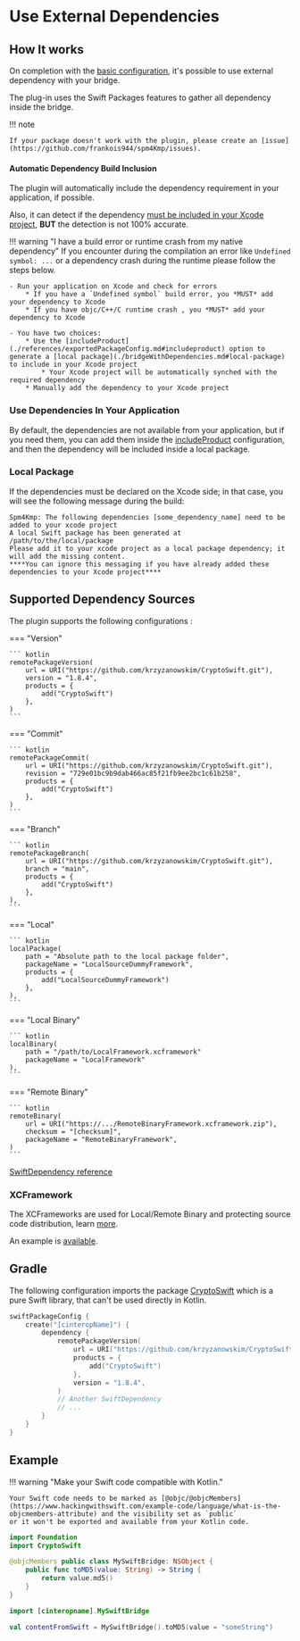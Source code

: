 # Use External Dependencies

## How It works

On completion with the [basic configuration](bridge.md), it's possible to use external dependency with your bridge.

The plug-in uses the Swift Packages features to gather all dependency inside the bridge.

!!! note

    If your package doesn't work with the plugin, please create an [issue](https://github.com/frankois944/spm4Kmp/issues).

#### Automatic Dependency Build Inclusion

The plugin will automatically include the dependency requirement in your application, if possible.

Also, it can detect if the dependency [must be included in your Xcode project](./bridgeWithDependencies.md#local-package), **BUT** the detection is not 100% accurate.

!!! warning "I have a build error or runtime crash from my native dependency"
    If you encounter during the compilation an error like `Undefined symbol: ...` or a dependency crash during the runtime
    please follow the steps below.

    - Run your application on Xcode and check for errors
        * If you have a `Undefined symbol` build error, you *MUST* add your dependency to Xcode
        * If you have objc/C++/C runtime crash , you *MUST* add your dependency to Xcode

    - You have two choices:
        * Use the [includeProduct](./references/exportedPackageConfig.md#includeproduct) option to generate a [local package](./bridgeWithDependencies.md#local-package) to include in your Xcode project
            * Your Xcode project will be automatically synched with the required dependency
        * Manually add the dependency to your Xcode project

### Use Dependencies In Your Application

By default, the dependencies are not available from your application, but if you need them, you can add them inside the [includeProduct](./references/exportedPackageConfig.md#includeproduct) configuration,
and then the dependency will be included inside a local package.

### Local Package

If the dependencies must be declared on the Xcode side; in that case, you will see the following message during the build:
```
Spm4Kmp: The following dependencies [some_dependency_name] need to be added to your xcode project
A local Swift package has been generated at
/path/to/the/local/package
Please add it to your xcode project as a local package dependency; it will add the missing content.
****You can ignore this messaging if you have already added these dependencies to your Xcode project****
```

## Supported Dependency Sources

The plugin supports the following configurations :

=== "Version"

    ``` kotlin
    remotePackageVersion(
        url = URI("https://github.com/krzyzanowskim/CryptoSwift.git"),
        version = "1.8.4",
        products = {
            add("CryptoSwift")
        },
    )
    ```

=== "Commit"

    ``` kotlin
    remotePackageCommit(
        url = URI("https://github.com/krzyzanowskim/CryptoSwift.git"),
        revision = "729e01bc9b9dab466ac85f21fb9ee2bc1c61b258",
        products = {
            add("CryptoSwift")
        },
    )
    ```

=== "Branch"

    ``` kotlin
    remotePackageBranch(
        url = URI("https://github.com/krzyzanowskim/CryptoSwift.git"),
        branch = "main",
        products = {
            add("CryptoSwift")
        },
    ),
    ```
=== "Local"

    ``` kotlin
    localPackage(
        path = "Absolute path to the local package folder",
        packageName = "LocalSourceDummyFramework",
        products = {
            add("LocalSourceDummyFramework")
        },
    ),
    ```

=== "Local Binary"

    ``` kotlin
    localBinary(
        path = "/path/to/LocalFramework.xcframework"
        packageName = "LocalFramework"
    ),
    ```

=== "Remote Binary"

    ``` kotlin
    remoteBinary(
        url = URI("https://.../RemoteBinaryFramework.xcframework.zip"),
        checksum = "[checksum]",
        packageName = "RemoteBinaryFramework",
    )
    ```

[SwiftDependency reference](./references/dependency/dependencyConfig.md)

### XCFramework

The XCFrameworks are used for Local/Remote Binary and protecting source code distribution, learn [more](https://www.avanderlee.com/swift/binary-targets-swift-package-manager).

An example is [available](https://github.com/frankois944/spm4Kmp/tree/main/BinaryPackageSource).

## Gradle

The following configuration imports the package [CryptoSwift](https://github.com/krzyzanowskim/CryptoSwift) which is a pure Swift library, that can't be used directly in Kotlin.
``` kotlin title="build.gradle.kts"
swiftPackageConfig {
    create("[cinteropName]") {
        dependency {
            remotePackageVersion(
                url = URI("https://github.com/krzyzanowskim/CryptoSwift.git"),
                products = {
                    add("CryptoSwift")
                },
                version = "1.8.4",
            )
            // Another SwiftDependency
            // ...
        }
    }
}
```


## Example

!!! warning "Make your Swift code compatible with Kotlin."

    Your Swift code needs to be marked as [@objc/@objcMembers](https://www.hackingwithswift.com/example-code/language/what-is-the-objcmembers-attribute) and the visibility set as `public`
    or it won't be exported and available from your Kotlin code.


```swift title="src/swift/[cinteropname]/mySwiftFile.swift"
import Foundation
import CryptoSwift

@objcMembers public class MySwiftBridge: NSObject {
    public func toMD5(value: String) -> String {
        return value.md5()
    }
}
```

``` kotlin title="iosMain/kotlin/com/example/myKotlinFile.kt"
import [cinteropname].MySwiftBridge

val contentFromSwift = MySwiftBridge().toMD5(value = "someString")
```

